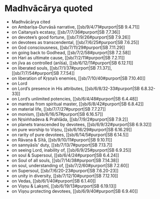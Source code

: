 # Madhvācārya quoted

* Madhvācārya cited 
* on Ambarīṣa-Durvāsā narrative, [[sb/9/4/71#purport|SB 9.4.71]]
* on Caitanya’s ecstasy, [[sb/7/7/36#purport|SB 7.7.36]]
* on devotee’s good fortune, [[sb/7/9/26#purport|SB 7.9.26]]
* on devotees as transcendental, [[sb/7/6/25#purport|SB 7.6.25]]
* on God consciousness, [[sb/7/11/29#purport|SB 7.11.29]]
* on going back to Godhead, [[sb/7/2/58#purport|SB 7.2.58]]
* on Hari as ultimate cause, [[sb/7/2/11#purport|SB 7.2.11]]
* on jīva as controlled (anīśa), [[sb/6/12/11#purport|SB 6.12.11]]
* on liberated souls, [[sb/7/1/37#purport|SB 7.1.37]], [[sb/7/7/54#purport|SB 7.7.54]]
* on liberation of Kṛṣṇa’s enemies, [[sb/7/10/40#purport|SB 7.10.40]]
* on Lord 
* on Lord’s presence in His attributes, [[sb/6/8/32-33#purport|SB 6.8.32-33]]
* on Lord’s unlimited potencies, [[sb/6/4/48#purport|SB 6.4.48]]
* on mantras from spiritual master, [[sb/6/8/42#purport|SB 6.8.42]]
* on material life, [[sb/7/7/27#purport|SB 7.7.27]]
* on monism, [[sb/6/16/57#purport|SB 6.16.57]]
* on Nṛsiṁhadeva & Prahlāda, [[sb/7/9/2#purport|SB 7.9.2]]
* on planets transcended by devotees, [[sb/6/9/32#purport|SB 6.9.32]]
* on pure worship to Viṣṇu, [[sb/6/16/29#purport|SB 6.16.29]]
* on rarity of pure devotees, [[sb/6/14/5#purport|SB 6.14.5]]
* on Rāvaṇa & Sītā, [[sb/9/10/11#purport|SB 9.10.11]]
* on sannyāsīs’ duty, [[sb/7/13/7#purport|SB 7.13.7]]
* on seeing Lord, inability of, [[sb/6/9/25#purport|SB 6.9.25]]
* on soul & Supersoul, [[sb/6/4/24#purport|SB 6.4.24]]
* on Soul of all souls, [[sb/7/14/38#purport|SB 7.14.38]]
* on soul, understanding of, [[sb/7/2/60#purport|SB 7.2.60]]
* on Supersoul, [[sb/7/6/20-23#purport|SB 7.6.20-23]]
* on unity in diversity, [[sb/7/12/10#purport|SB 7.12.10]]
* on Vedas, [[sb/6/1/40#purport|SB 6.1.40]]
* on Viṣṇu & Lakṣmī, [[sb/6/19/13#purport|SB 6.19.13]]
* on Viṣṇu protecting devotees, [[sb/6/9/40#purport|SB 6.9.40]]
